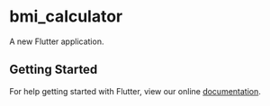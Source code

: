 # bmi_calculator

A new Flutter application.

## Getting Started

For help getting started with Flutter, view our online
[documentation](https://flutter.io/).
